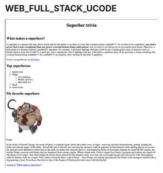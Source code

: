 # WEB_FULL_STACK_UCODE

 ![alt text](https://github.com/crefise/WEB_FULL_STACK_UCODE/blob/master/Sprint00_t00.png)


